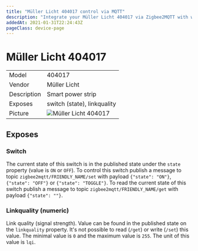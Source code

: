 ```yaml
---
title: "Müller Licht 404017 control via MQTT"
description: "Integrate your Müller Licht 404017 via Zigbee2MQTT with whatever smart home infrastructure you are using without the vendors bridge or gateway."
addedAt: 2021-01-31T22:24:43Z
pageClass: device-page
---
```


<!-- !!!! -->
<!-- ATTENTION: This file is auto-generated through docgen! -->
<!-- You can only edit the "Notes"-Section between the two comment lines "Notes BEGIN" and "Notes END". -->
<!-- Do not use h1 or h2 heading within "## Notes"-Section. -->
<!-- !!!! -->

# Müller Licht 404017

|     |     |
|-----|-----|
| Model | 404017  |
| Vendor  | Müller Licht  |
| Description | Smart power strip |
| Exposes | switch (state), linkquality |
| Picture | ![Müller Licht 404017](https://www.zigbee2mqtt.io/images/devices/404017.jpg) |


<!-- Notes BEGIN: You can edit here. Add "## Notes" headline if not already present. -->



<!-- Notes END: Do not edit below this line -->

## Exposes

### Switch 
The current state of this switch is in the published state under the `state` property (value is `ON` or `OFF`).
To control this switch publish a message to topic `zigbee2mqtt/FRIENDLY_NAME/set` with payload `{"state": "ON"}`, `{"state": "OFF"}` or `{"state": "TOGGLE"}`.
To read the current state of this switch publish a message to topic `zigbee2mqtt/FRIENDLY_NAME/get` with payload `{"state": ""}`.

### Linkquality (numeric)
Link quality (signal strength).
Value can be found in the published state on the `linkquality` property.
It's not possible to read (`/get`) or write (`/set`) this value.
The minimal value is `0` and the maximum value is `255`.
The unit of this value is `lqi`.


